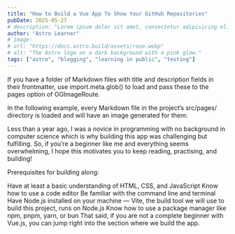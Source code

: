 ```yaml
---
title: "How to Build a Vue App To Show Your GitHub Repositories"
pubDate: 2025-05-27
# description: "Lorem ipsum dolor sit amet, consectetur adipisicing elit, sed do eiusmod tempor incididunt ut labore et dolore magna aliqua. Ut enim ad minim veniam, quis nostrud exercitation ullamco laboris nisi ut aliquip ex ea commodo consequat. Duis aute irure dolor in reprehenderit in voluptate velit esse cillum dolore eu fugiat nulla pariatur. Excepteur sint occaecat cupidatat non proident, sunt in culpa qui officia deserunt mollit anim id est laborum."
author: "Astro Learner"
# image:
# url: "https://docs.astro.build/assets/rose.webp"
# alt: "The Astro logo on a dark background with a pink glow."
tags: ["astro", "blogging", "learning in public", "testing"]
---
```


If you have a folder of Markdown files with title and description fields in their frontmatter, use import.meta.glob() to load and pass these to the pages option of OGImageRoute.

In the following example, every Markdown file in the project’s src/pages/ directory is loaded and will have an image generated for them:

Less than a year ago, I was a novice in programming with no background in computer science which is why building this app was challenging but fulfilling. So, if you’re a beginner like me and everything seems overwhelming, I hope this motivates you to keep reading, practising, and building!

Prerequisites for building along:

Have at least a basic understanding of HTML, CSS, and JavaScript
Know how to use a code editor
Be familiar with the command line and terminal
Have Node.js installed on your machine — Vite, the build tool we will use to build this project, runs on Node.js
Know how to use a package manager like npm, pnpm, yarn, or bun
That said, if you are not a complete beginner with Vue.js, you can jump right into the section where we build the app.
